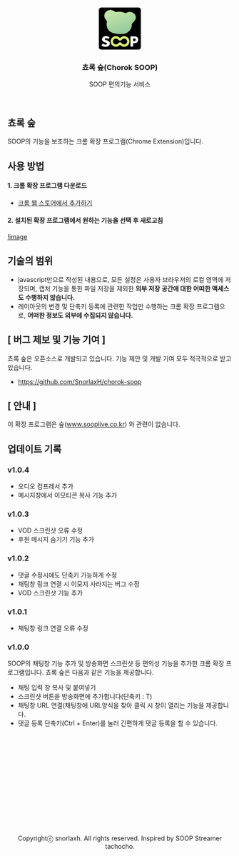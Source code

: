 <p align="center">
	<img src="public/icon128.png" height="96">
	<h3 align="center">쵸록 숲(Chorok SOOP)</h3>
</p>

<p align="center">
	SOOP 편의기능 서비스
</p>

<br/>

## 쵸록 숲

SOOP의 기능을 보조하는 크롬 확장 프로그램(Chrome Extension)입니다.

## 사용 방법

#### 1. 크롬 확장 프로그램 다운로드
- [크롬 웹 스토어에서 추가하기](https://chromewebstore.google.com/detail/%EC%B5%B8%EB%A1%9D-%EC%88%B2/hannhmpalclmeijjbncdonchgmmkpkjn)

#### 2. 설치된 확장 프로그램에서 원하는 기능을 선택 후 새로고침
[!image](banner.png)

## 기술의 범위
- javascript만으로 작성된 내용으로, 모든 설정은 사용자 브라우저의 로컬 영역에 저장되며, 캡처 기능을 통한 파일 저장을 제외한 __외부 저장 공간에 대한 어떠한 액세스도 수행하지 않습니다.__
- 레이아웃의 변경 및 단축키 등록에 관련한 작업만 수행하는 크롬 확장 프로그램으로, __어떠한 정보도 외부에 수집되지 않습니다.__
  
## [ 버그 제보 및 기능 기여 ]
쵸록 숲은 오픈소스로 개발되고 있습니다.
기능 제안 및 개발 기여 모두 적극적으로 받고있습니다.
- https://github.com/SnorlaxH/chorok-soop

## [ 안내 ]
이 확장 프로그램은 숲(www.sooplive.co.kr) 와 관련이 없습니다.

## 업데이트 기록

### v1.0.4
- 오디오 컴프레서 추가
- 메시지창에서 이모티콘 복사 기능 추가

### v1.0.3
- VOD 스크린샷 오류 수정
- 후원 메시지 숨기기 기능 추가

### v1.0.2
- 댓글 수정시에도 단축키 가능하게 수정
- 채팅창 링크 연결 시 이모지 사라지는 버그 수정
- VOD 스크린샷 기능 추가

### v1.0.1
- 채팅창 링크 연결 오류 수정

### v1.0.0
SOOP의 채팅창 기능 추가 및 방송화면 스크린샷 등 편의성 기능을 추가한 크롬 확장 프로그램입니다.
쵸록 숲은 다음과 같은 기능을 제공합니다.
- 채팅 입력 창 복사 및 붙여넣기
- 스크린샷 버튼을 방송화면에 추가합니다(단축키 : T)
- 채팅창 URL 연결(채팅창에 URL양식을 찾아 클릭 시 창이 열리는 기능을 제공합니다.
- 댓글 등록 단축키(Ctrl + Enter)를 눌러 간편하게 댓글 등록을 할 수 있습니다.


<p align="center" style="margin-top:15rem">
Copyrightⓒ snorlaxh. All rights reserved. Inspired by SOOP Streamer tachocho.
</p>
